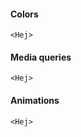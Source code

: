 #### Colors

```tsx
<Hej>
```

#### Media queries

```tsx
<Hej>
```

#### Animations

```tsx
<Hej>
```
